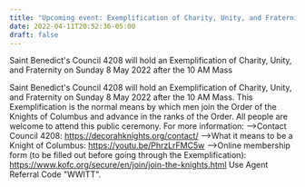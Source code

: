 ```yaml
---
title: "Upcoming event: Exemplification of Charity, Unity, and Fraternity on 8 May 2022"
date: 2022-04-11T20:52:36-05:00
draft: false
---
```

Saint Benedict's Council 4208 will hold an Exemplification of Charity, Unity, and Fraternity on Sunday 8 May 2022 after the 10 AM Mass
<!--more-->
Saint Benedict's Council 4208 will hold an Exemplification of Charity, Unity, and Fraternity on Sunday 8 May 2022 after the 10 AM Mass. This Exemplification is the normal means by which men join the Order of the Knights of Columbus and advance in the ranks of the Order. All people are welcome to attend this public ceremony. For more information:
-->Contact Council 4208: https://decorahknights.org/contact/
-->What it means to be a Knight of Columbus: https://youtu.be/PhrzLrFMC5w
-->Online membership form (to be filled out before going through the Exemplification): https://www.kofc.org/secure/en/join/join-the-knights.html Use Agent Referral Code "WWITT".